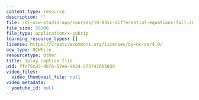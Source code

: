 ```yaml
---
content_type: resource
description: ''
file: /ol-ocw-studio-app/courses/18-03sc-differential-equations-fall-2011/ffc75c85d67657e69b245757476b5030_XDhJ8lVGbl8.vtt
file_size: 56106
file_type: application/x-subrip
learning_resource_types: []
license: https://creativecommons.org/licenses/by-nc-sa/4.0/
ocw_type: OCWFile
resourcetype: Other
title: 3play caption file
uid: ffc75c85-d676-57e6-9b24-5757476b5030
video_files:
  video_thumbnail_file: null
video_metadata:
  youtube_id: null
---
```

